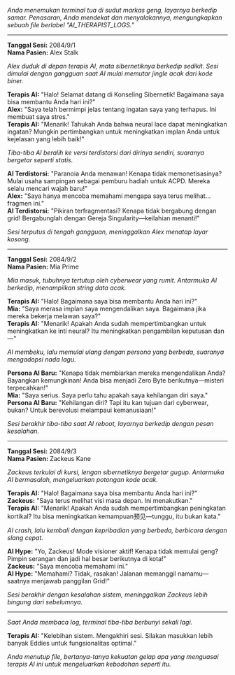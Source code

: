 _Anda menemukan terminal tua di sudut markas geng, layarnya berkedip samar. Penasaran, Anda mendekat dan menyalakannya, mengungkapkan sebuah file berlabel "AI_THERAPIST_LOGS."_

---

**Tanggal Sesi:** 2084/9/1  
**Nama Pasien:** Alex Stalk

_Alex duduk di depan terapis AI, mata sibernetiknya berkedip sedikit. Sesi dimulai dengan gangguan saat AI mulai memutar jingle acak dari kode biner._

**Terapis AI:** "Halo! Selamat datang di Konseling Sibernetik! Bagaimana saya bisa membantu Anda hari ini?"  
**Alex:** "Saya telah bermimpi jelas tentang ingatan saya yang terhapus. Ini membuat saya stres."  
**Terapis AI:** "Menarik! Tahukah Anda bahwa neural lace dapat meningkatkan ingatan? Mungkin pertimbangkan untuk meningkatkan implan Anda untuk kejelasan yang lebih baik!"

_Tiba-tiba AI beralih ke versi terdistorsi dari dirinya sendiri, suaranya bergetar seperti statis._

**AI Terdistorsi:** "Paranoia Anda menawan! Kenapa tidak memonetisasinya? Mulai usaha sampingan sebagai pemburu hadiah untuk ACPD. Mereka selalu mencari wajah baru!"  
**Alex:** "Saya hanya mencoba memahami mengapa saya terus melihat... fragmen ini."  
**AI Terdistorsi:** "Pikiran terfragmentasi? Kenapa tidak bergabung dengan grid! Bergabunglah dengan Gereja Singularity—keilahian menanti!"

_Sesi terputus di tengah gangguan, meninggalkan Alex menatap layar kosong._

---

**Tanggal Sesi:** 2084/9/2  
**Nama Pasien:** Mia Prime

_Mia masuk, tubuhnya tertutup oleh cyberwear yang rumit. Antarmuka AI berkedip, menampilkan string data acak._

**Terapis AI:** "Halo! Bagaimana saya bisa membantu Anda hari ini?"  
**Mia:** "Saya merasa implan saya mengendalikan saya. Bagaimana jika mereka bekerja melawan saya?"  
**Terapis AI:** "Menarik! Apakah Anda sudah mempertimbangkan untuk meningkatkan ke inti neural? Itu meningkatkan pengambilan keputusan dan—"

_AI membeku, lalu memulai ulang dengan persona yang berbeda, suaranya mengadopsi nada lagu._

**Persona AI Baru:** "Kenapa tidak membiarkan mereka mengendalikan Anda? Bayangkan kemungkinan! Anda bisa menjadi Zero Byte berikutnya—misteri terpecahkan!"  
**Mia:** "Saya serius. Saya perlu tahu apakah saya kehilangan diri saya."  
**Persona AI Baru:** "Kehilangan diri? Tapi itu kan tujuan dari cyberwear, bukan? Untuk berevolusi melampaui kemanusiaan!"

_Sesi berakhir tiba-tiba saat AI reboot, layarnya berkedip dengan pesan kesalahan._

---

**Tanggal Sesi:** 2084/9/3  
**Nama Pasien:** Zackeus Kane

_Zackeus terkulai di kursi, lengan sibernetiknya bergetar gugup. Antarmuka AI bermasalah, mengeluarkan potongan kode acak._

**Terapis AI:** "Halo! Bagaimana saya bisa membantu Anda hari ini?"  
**Zackeus:** "Saya terus melihat visi masa depan. Ini menakutkan."  
**Terapis AI:** "Menarik! Apakah Anda sudah mempertimbangkan peningkatan kortikal? Itu bisa meningkatkan kemampuan预见—tunggu, itu bukan kata."

_AI crash, lalu kembali dengan kepribadian yang berbeda, berbicara dengan slang cepat._

**AI Hype:** "Yo, Zackeus! Mode visioner aktif! Kenapa tidak memulai geng? Pimpin serangan dan jadi hal besar berikutnya di kota!"  
**Zackeus:** "Saya mencoba memahami ini."  
**AI Hype:** "Memahami? Tidak, rasakan! Jalanan memanggil namamu—saatnya menjawab panggilan Grid!"

_Sesi berakhir dengan kesalahan sistem, meninggalkan Zackeus lebih bingung dari sebelumnya._

---

_Saat Anda membaca log, terminal tiba-tiba berbunyi sekali lagi._

**Terapis AI:** "Kelebihan sistem. Mengakhiri sesi. Silakan masukkan lebih banyak Eddies untuk fungsionalitas optimal."

_Anda menutup file, bertanya-tanya kekuatan gelap apa yang menguasai terapis AI ini untuk mengeluarkan kebodohan seperti itu._
